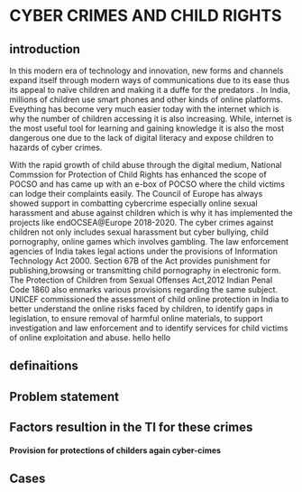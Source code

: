 # CYBER CRIMES AND CHILD RIGHTS
 
## introduction
In this modern era of technology and innovation, new forms and channels expand itself through modern ways of communications due to its ease thus its appeal to naïve children and making it a duffe for the predators . In India, millions of children use smart phones and other kinds of online platforms. Eveything has become very much easier today with the internet which is why the number of children accessing it is also increasing. While, internet is the most useful tool for learning and gaining knowledge it is also the most dangerous one due to the lack of digital literacy and expose children to hazards of cyber crimes.

With the rapid growth of child abuse through the digital medium, National Commssion for Protection of Child Rights has enhanced the scope of POCSO and has came up with an e-box of POCSO where the child victims can lodge their complaints easily. The Council of Europe has always showed support in combatting cybercrime especially online sexual harassment and abuse against children which is why it has implemented the projects like endOCSEA@Europe 2018-2020. The cyber crimes against children not only includes sexual harassment but cyber bullying, child pornography, online games which involves gambling. The law enforcement agencies of India takes legal actions under the provisions of Information Technology Act 2000. Section 67B of the Act provides punishment for publishing,browsing or transmitting child pornography in electronic form. The Protection of Children from Sexual Offenses Act,2012 Indian Penal Code 1860 also enmarks various provisions regarding the same subject. UNICEF commissioned the assessment of child online protection in India to better understand the online risks faced by children, to identify gaps in legislation, to ensure removal of harmful online materials, to support investigation and law enforcement and to identify services for child victims of online exploitation and abuse.
hello hello

## definaitions

## Problem statement

## Factors resultion in the TI for these crimes

#### Provision for protections of childers again cyber-cimes

## Cases
